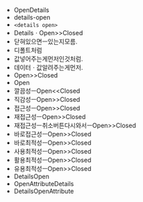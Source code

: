 - OpenDetails
- details-open
- `<details open>`
- DetailsㆍOpen>>Closed
- 닫혀있으면ㅡ있는지모름.
- 디폴트처럼
- 값넣어주는게먼저인것처럼.
- 데이터ㆍ값알려주는게먼저.
- Open>>Closed
- Open
- 깔끔성ㅡOpen<<Closed
- 직감성ㅡOpen>>Closed
- 접근성ㅡOpen>>Closed
- 재접근성ㅡOpen>>Closed
- 재접근성ㅡ취소버튼다시와서ㅡOpen>>Closed
- 바로접근성ㅡOpen>>Closed
- 바로최적성ㅡOpen>>Closed
- 사용최적성ㅡOpen>>Closed
- 활용최적성ㅡOpen>>Closed
- 유용최적성ㅡOpen>>Closed
- DetailsOpen
- OpenAttributeDetails
- DetailsOpenAttribute
